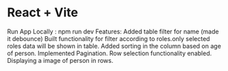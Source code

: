 # React + Vite

Run App Locally : npm run dev 
Features:
Added table filter for name (made it debounce)
Built functionality for filter according to roles.only selected roles data will be shown in table.
Added sorting in the column based on age of person.
Implemented Pagination.
Row selection functionality enabled.
Displaying a image of person in rows.
